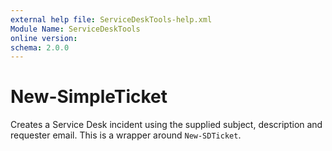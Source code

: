 ```yaml
---
external help file: ServiceDeskTools-help.xml
Module Name: ServiceDeskTools
online version:
schema: 2.0.0
---
```


# New-SimpleTicket

Creates a Service Desk incident using the supplied subject, description and requester email. This is a wrapper around `New-SDTicket`.
